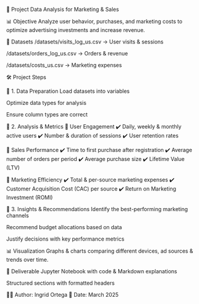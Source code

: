 🚀 Project Data Analysis for Marketing & Sales

📊 Objective
Analyze user behavior, purchases, and marketing costs to optimize advertising investments and increase revenue.

📁 Datasets
/datasets/visits_log_us.csv → User visits & sessions

/datasets/orders_log_us.csv → Orders & revenue

/datasets/costs_us.csv → Marketing expenses

🛠 Project Steps

🔹 1. Data Preparation
Load datasets into variables

Optimize data types for analysis

Ensure column types are correct

🔹 2. Analysis & Metrics
📌 User Engagement
✔️ Daily, weekly & monthly active users
✔️ Number & duration of sessions
✔️ User retention rates

📌 Sales Performance
✔️ Time to first purchase after registration
✔️ Average number of orders per period
✔️ Average purchase size
✔️ Lifetime Value (LTV)

📌 Marketing Efficiency
✔️ Total & per-source marketing expenses
✔️ Customer Acquisition Cost (CAC) per source
✔️ Return on Marketing Investment (ROMI)

🔹 3. Insights & Recommendations
Identify the best-performing marketing channels

Recommend budget allocations based on data

Justify decisions with key performance metrics

📊 Visualization
Graphs & charts comparing different devices, ad sources & trends over time.

📝 Deliverable
Jupyter Notebook with code & Markdown explanations

Structured sections with formatted headers

👩‍💻 Author: Ingrid Ortega
📅 Date: March 2025

